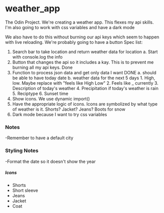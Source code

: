 # weather_app
The Odin Project. We're creating a weather app. This flexes my api skills. I'm also going to work with css variables and have a dark mode 

We also have to do this without burning our api keys which seem to happen with live reloading. We're probably going to have a button
Spec list:
1. Search bar to take location and return weather data for location
    a. Start with console.log the info
2. Button that changes the api so it includes a kay. This is to prevent me burning all my api keys. Done
3. Function to process json data and get only data I want DONE
    a. should be able to have today date
    b. weather data for the next 5 days
        1. High, low. Maybe replace with "feels like High Low"
        2. Feels like _ currently
        3. Description of today's weather
        4. Precipitation if today's weather is rain
        5. Reciptype
        6. Sunset time
4. Show icons. We use dynamic import()
5. Have the appropriate logic of icons. Icons are symbolized
by what type of weather is it. Shorts? Jacket? Jeans? Boots for snow
6. Dark mode because I want to try css variables
### Notes
-Remember to have a default city  
### Styling Notes
-Format the date so it doesn't show the year

##### Icons
* Shorts
* Short sleeve
* Jeans
* Jacket
* Coat